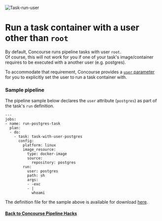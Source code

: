 ![Task-run-user](https://raw.githubusercontent.com/lsilvapvt/misc-support-files/master/docs/icons/concourse-root.png)

# Run a task container with a user other than `root`

By default, Concourse runs pipeline tasks with user `root`.  
Of course, this will not work for you if one of your task's image/container requires to be executed with a another user (e.g. postgres).

To accommodate that requirement, Concourse provides a [`user` parameter](http://concourse.ci/running-tasks.html#task-run-user) for you to explicitly set the user to run a task container with.


### Sample pipeline

The pipeline sample below declares the `user` attribute (`postgres`) as part of the task's `run` definition.


```
---
jobs:
- name: run-postgres-task
  plan:
  - do:
    - task: task-with-user-postgres
      config:
        platform: linux
        image_resource:
          type: docker-image
          source:
            repository: postgres
        run:
          user: postgres
          path: sh
          args:
          - -exc
          - |
            whoami
```

The  definition file for the sample above is available for download [here](pipeline.yml).


#### [Back to Concourse Pipeline Hacks](..)
